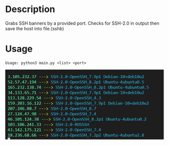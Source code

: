 # Description
Grabs SSH banners by a provided port. Checks for SSH-2.0 in output then save the host into file.(sshb)

# Usage
``` 
Usage: python3 main.py <list> <port>
```
 ![screenshot](https://github.com/Dogeiana/SSH-banner-scanner/blob/main/image.png?raw=true)
